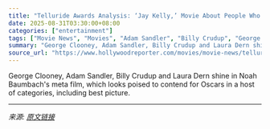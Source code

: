 ```yaml
---
title: "Telluride Awards Analysis: ‘Jay Kelly,’ Movie About People Who Make Movies, Feels Very Much Like Academy’s Cup of Tea"
date: 2025-08-31T03:30:00+08:00
categories: ["entertainment"]
tags: ["Movie News", "Movies", "Adam Sandler", "Billy Crudup", "George Clooney", "Jay Kelly", "Laura Dern", "Noah Baumbach"]
summary: "George Clooney, Adam Sandler, Billy Crudup and Laura Dern shine in Noah Baumbach's meta film, which looks poised to contend for Oscars in a host of categories, including best picture."
source_url: "https://www.hollywoodreporter.com/movies/movie-news/telluride-analysis-jay-kelly-academys-cup-of-tea-1236356424/"
---
```


George Clooney, Adam Sandler, Billy Crudup and Laura Dern shine in Noah Baumbach's meta film, which looks poised to contend for Oscars in a host of categories, including best picture.

---

*来源: [原文链接](https://www.hollywoodreporter.com/movies/movie-news/telluride-analysis-jay-kelly-academys-cup-of-tea-1236356424/)*
